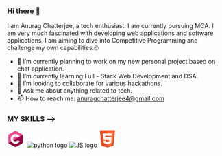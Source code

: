 ### Hi there 👋 
<!--
**anuragnewbie/anuragnewbie** is a ✨ _special_ ✨ repository because its `README.md` (this file) appears on your GitHub profile.

Here are some ideas to get you started: -->

I am Anurag Chatterjee, a tech enthusiast. I am currently pursuing MCA. I am very much fascinated with developing web applications and software applications. 
I am aiming to dive into Competitive Programming and challenge my own capabilities.🤓

- 🔭 I’m currently planning to work on my new personal project based on chat application.
- 🌱 I’m currently learning Full - Stack Web Development and DSA.
- 👯 I’m looking to collaborate for various hackathons.
- 💬 Ask me about anything related to tech.
- 📫 How to reach me: anuragchatterjee4@gmail.com

### MY SKILLS --> <br>

<img src="skills/c.png" alt="C logo" width=40 height=40 style="margin-right: 2px"/>         
<img src="https://user-images.githubusercontent.com/50053862/111019178-89581c80-83e3-11eb-9a94-737566e8b53a.png" alt="python logo" width=40 height=45>
<img src="https://user-images.githubusercontent.com/50053862/111019579-1f8d4200-83e6-11eb-8374-a54b45b76f93.png" alt="JS logo" width=40 height=40>
<img src="https://github.com/RishavSinghh/RishavSinghh/raw/main/assets/html.png" alt="html5 logo" width=40 height=40>
